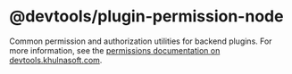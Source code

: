 # @devtools/plugin-permission-node

Common permission and authorization utilities for backend plugins. For more information, see the [permissions documentation on devtools.khulnasoft.com](https://devtools.khulnasoft.com/docs/permissions/overview).
